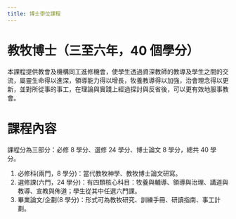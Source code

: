 ```yaml
---
title: 博士學位課程
---
```


# 教牧博士（三至六年，40 個學分）

本課程提供教會及機構同工進修機會，使學生透過資深教師的教導及學生之間的交流，屬靈生命得以進深，領導能力得以增長，牧養教導得以加強，治會理念得以更新，並對所從事的事工，在理論與實踐上經過探討與反省後，可以更有效地服事教會。

# 課程內容

課程分為三部分：必修 8 學分、選修 24 學分、博士論文 8 學分，總共 40 學分。

1. 必修科(兩門，8 學分)：當代教牧神學、教牧博士論文研寫。
2. 選修課(六門，24 學分)：有四類核心科目：牧養與輔導、領導與治理、講道與教導、宣教與佈道；學生從其中任選六門課。
3. 畢業論文/企劃(8 學分)：形式可為教牧研究、訓練手冊、研讀指南、事工計劃。
